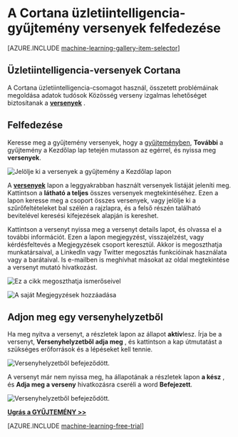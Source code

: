 <properties
    pageTitle="Üzletiintelligencia-gyűjtemény Cortana versenyek |} Microsoft Azure"
    description="A Cortana üzletiintelligencia-gyűjtemény versenyek felfedezése."
    services="machine-learning"
    documentationCenter=""
    authors="garyericson"
    manager="jhubbard"
    editor="cgronlun"/>

<tags
    ms.service="machine-learning"
    ms.workload="data-services"
    ms.tgt_pltfrm="na"
    ms.devlang="na"
    ms.topic="article"
    ms.date="10/13/2016"
    ms.author="roopalik;garye"/>


# <a name="discover-competitions-in-the-cortana-intelligence-gallery"></a>A Cortana üzletiintelligencia-gyűjtemény versenyek felfedezése

[AZURE.INCLUDE [machine-learning-gallery-item-selector](../../includes/machine-learning-gallery-item-selector.md)]

## <a name="cortana-intelligence-competitions"></a>Üzletiintelligencia-versenyek Cortana

A Cortana üzletiintelligencia-csomagot használ, összetett problémáinak megoldása adatok tudósok Közösség verseny izgalmas lehetőséget biztosítanak a **[versenyek](https://gallery.cortanaintelligence.com/competitions)** .

## <a name="discover"></a>Felfedezése

  Keresse meg a gyűjtemény versenyek, hogy a [gyűjteményben](http://gallery.cortanaintelligence.com), **További** a gyűjtemény a Kezdőlap lap tetején mutasson az egérrel, és nyissa meg **versenyek**.

![Jelölje ki a versenyek a gyűjtemény a Kezdőlap lapon](media/machine-learning-gallery-competitions/select-competitions-in-gallery.png)

 A **[versenyek](https://gallery.cortanaintelligence.com/competitions)** 
 lapon a leggyakrabban használt versenyek listáját jeleníti meg.
Kattintson a **látható a teljes** összes versenyek megtekintéséhez.
Ezen a lapon keresse meg a csoport összes versenyek, vagy jelölje ki a szűrőfeltételeket bal szélén a rajzlapra, és a felső részén található bevitelével keresési kifejezések alapján is kereshet.

 Kattintson a versenyt nyissa meg a versenyt details lapot, és olvassa el a további információt. Ezen a lapon megjegyzést, visszajelzést, vagy kérdésfeltevés a Megjegyzések csoport keresztül. Akkor is megoszthatja munkatársaival, a LinkedIn vagy Twitter megosztás funkcióinak használata vagy a barátaival. Is e-mailben is meghívhat másokat az oldal megtekintése a versenyt mutató hivatkozást.

![Ez a cikk megoszthatja ismerőseivel](media\machine-learning-gallery-how-to-use-contribute-publish\share-links.png)

![A saját Megjegyzések hozzáadása](media\machine-learning-gallery-how-to-use-contribute-publish\comments.png)

## <a name="enter-a-competition"></a>Adjon meg egy versenyhelyzetből

Ha meg nyitva a versenyt, a részletek lapon az állapot **aktív**lesz. Írja be a versenyt, **Versenyhelyzetből adja meg** , és kattintson a kap útmutatást a szükséges erőforrások és a lépéseket kell tennie.

![Versenyhelyzetből befejeződött.](media\machine-learning-gallery-competitions\open-competition.png)

A versenyt már nem nyissa meg, ha állapotának a részletek lapon **a kész** , és **Adja meg a verseny** hivatkozásra cseréli a word **Befejezett**.

![Versenyhelyzetből befejeződött.](media\machine-learning-gallery-competitions\completed-competition.png)


**[Ugrás a GYŰJTEMÉNY >>](http://gallery.cortanaintelligence.com)**

[AZURE.INCLUDE [machine-learning-free-trial](../../includes/machine-learning-free-trial.md)]
